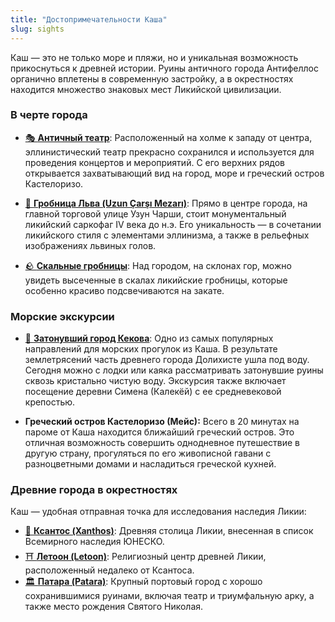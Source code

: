 ```yaml
---
title: "Достопримечательности Каша"
slug: sights
---
```


Каш — это не только море и пляжи, но и уникальная возможность прикоснуться к древней истории. Руины античного города Антифеллос органично вплетены в современную застройку, а в окрестностях находится множество знаковых мест Ликийской цивилизации.

### В черте города

*   [🎭 <u>**Античный театр**</u>](/kas/sight/theater): Расположенный на холме к западу от центра, эллинистический театр прекрасно сохранился и используется для проведения концертов и мероприятий. С его верхних рядов открывается захватывающий вид на город, море и греческий остров Кастелоризо.

*   [🦁 <u>**Гробница Льва (Uzun Çarşı Mezarı)**</u>](/kas/sight/uzuncarsi): Прямо в центре города, на главной торговой улице Узун Чарши, стоит монументальный ликийский саркофаг IV века до н.э. Его уникальность — в сочетании ликийского стиля с элементами эллинизма, а также в рельефных изображениях львиных голов.

*   [🪨 <u>**Скальные гробницы**</u>](/kas/sight/kastombs): Над городом, на склонах гор, можно увидеть высеченные в скалах ликийские гробницы, которые особенно красиво подсвечиваются на закате.

### Морские экскурсии

*   [🌊 <u>**Затонувший город Кекова**</u>](/kas/sight/kekova): Одно из самых популярных направлений для морских прогулок из Каша. В результате землетрясений часть древнего города Долихисте ушла под воду. Сегодня можно с лодки или каяка рассматривать затонувшие руины сквозь кристально чистую воду. Экскурсия также включает посещение деревни Симена (Калекёй) с ее средневековой крепостью.

*   **Греческий остров Кастелоризо (Мейс):** Всего в 20 минутах на пароме от Каша находится ближайший греческий остров. Это отличная возможность совершить однодневное путешествие в другую страну, прогуляться по его живописной гавани с разноцветными домами и насладиться греческой кухней.

### Древние города в окрестностях

Каш — удобная отправная точка для исследования наследия Ликии:

*   [👑 <u>**Ксантос (Xanthos)**</u>](/kas/sight/xanthos): Древняя столица Ликии, внесенная в список Всемирного наследия ЮНЕСКО.
*   [⛩️ <u>**Летоон (Letoon)**</u>](/kas/sight/letoon): Религиозный центр древней Ликии, расположенный недалеко от Ксантоса.
*   [🏛️ <u>**Патара (Patara)**</u>](/kas/sight/patara): Крупный портовый город с хорошо сохранившимися руинами, включая театр и триумфальную арку, а также место рождения Святого Николая. 
